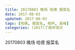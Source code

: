```yaml
---
title: 20170803 晚场 哈德 报菜名
date: 2017-08-03
updated: 2017-08-03
tags: [哈德, 报菜名, 相声, 高峰] 
categories: (2017)丁酉年场次 
---
```

20170803 晚场 哈德 报菜名

